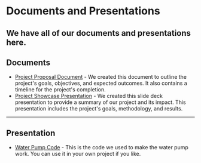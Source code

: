 # Documents and Presentations
We have all of our documents and presentations here.
---
## Documents
- [Project Proposal Document](./Project_proposal_doc.pdf) - We created this document to outline the project's goals, objectives, and expected outcomes. It also contains a timeline for the project's completion.
- [Project Showcase Presentation](./Project_showcase.pptx) - We created this slide deck presentation to provide a summary of our project and its impact. This presentation includes the project's goals, methodology, and results.
---
## Presentation
- [Water Pump Code](./WaterPump.ino) - This is the code we used to make the water pump work. You can use it in your own project if you like.
